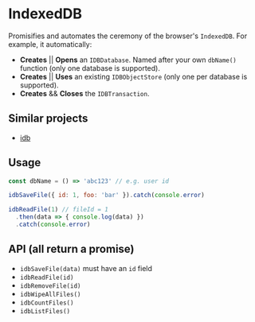 # IndexedDB

Promisifies and automates the ceremony of the
browser's `IndexedDB`. For example, it automatically:
- **Creates** || **Opens** an `IDBDatabase`. Named after your own `dbName()` function (only one database is supported).
- **Creates** || **Uses** an existing `IDBObjectStore` (only one per database is supported).
- **Creates** && **Closes** the `IDBTransaction`.


## Similar projects
- [idb](https://github.com/jakearchibald/idb)


## Usage
```js
const dbName = () => 'abc123' // e.g. user id

idbSaveFile({ id: 1, foo: 'bar' }).catch(console.error)

idbReadFile(1) // fileId = 1
  .then(data => { console.log(data) })
  .catch(console.error)
```

## API (all return a promise)
- `idbSaveFile(data)` must have an `id` field
- `idbReadFile(id)`
- `idbRemoveFile(id)`
- `idbWipeAllFiles()`
- `idbCountFiles()`
- `idbListFiles()`
